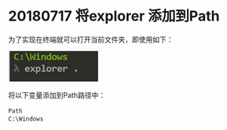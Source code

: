 # 20180717 将explorer 添加到Path

为了实现在终端就可以打开当前文件夹，即使用如下：

![1531812896532](1531812896532.png)

将以下变量添加到Path路径中：

```shell
Path
C:\Windows
```



